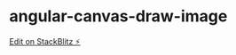 # angular-canvas-draw-image

[Edit on StackBlitz ⚡️](https://stackblitz.com/edit/angular-canvas-draw-image)